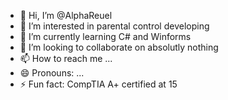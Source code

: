 - 👋 Hi, I’m @AlphaReuel
- 👀 I’m interested in parental control developing
- 🌱 I’m currently learning C# and Winforms
- 💞️ I’m looking to collaborate on absolutly nothing
- 📫 How to reach me ...
- 😄 Pronouns: ...
- ⚡ Fun fact: CompTIA A+ certified at 15

<!---
AlphaReuel/AlphaReuel is a ✨ special ✨ repository because its `README.md` (this file) appears on your GitHub profile.
You can click the Preview link to take a look at your changes.
--->
